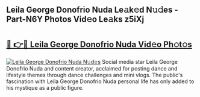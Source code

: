 ## Leila George Donofrio Nuda Le𝚊k𝚎d N𝚞𝚍es - Part-N6Y Photos Vid𝚎o Le𝚊ks z5iXj

# <h2><a href="http://fbfpmfx.evod.top/?m=Leila+George+Donofrio+Nuda">🔗 👉🔴 Leila George Donofrio Nuda Vid𝚎o Ph𝚘t𝚘s</a></h2>

[![Leila George Donofrio Nuda N𝚞d𝚎s](https://i.imgur.com/8V9OHl7.gif)](http://fbfpmfx.evod.top/?m=Leila+George+Donofrio+Nuda)
Social media star Leila George Donofrio Nuda and content creator, acclaimed for posting dance and lifestyle themes through dance challenges and mini vlogs. The public's fascination with Leila George Donofrio Nuda personal life has only added to his mystique as a public figure. 
